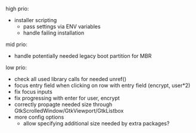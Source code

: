high prio:
* installer scripting
    * pass settings via ENV variables
    * handle failing installation

mid prio:

* handle potentially needed legacy boot partition for MBR

low prio:

* check all used library calls for needed unref()
* focus entry field when clicking on row with entry field (encrypt, user*2)
* fix focus inputs
* fix progressing with enter for user, encrypt
* correctly propagte needed size through GtkScrolledWindow/GtkViewport/GtkListbox
* more config options
    * allow specifying additional size needed by extra packages?

